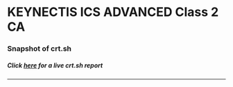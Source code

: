 # KEYNECTIS ICS ADVANCED Class 2 CA
### Snapshot of crt.sh
##### Click [here](https://crt.sh/?q=9FE524CBC9B4F1F8EB256A3F0FE9EE738212100EAD02FB11DC2673269BBB910B) for a live crt.sh report

---

